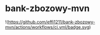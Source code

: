 # bank-zbozowy-mvn
!(https://github.com/effi1211/bank-zbozowy-mvn/actions/workflows/ci.yml/badge.svg)
